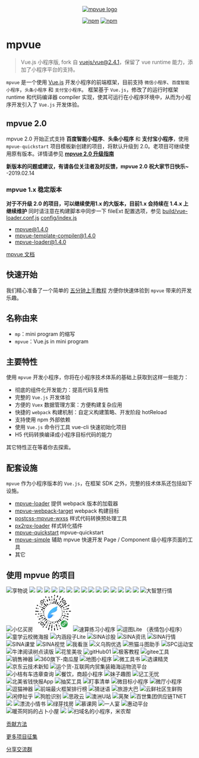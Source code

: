 <p align="center"><a href="http://mpvue.com" target="_blank" rel="noopener noreferrer"><img width="100" src="http://mpvue.com/assets/logo.png" alt="mpvue logo"></a></p>
<p align="center">
   <a href="https://www.npmjs.com/package/mpvue"><img src="https://img.shields.io/npm/v/mpvue.svg?style=flat" alt="npm"></a>
   <a href="https://www.npmjs.com/package/mpvue"><img src="https://img.shields.io/npm/dm/mpvue.svg?style=flat" alt="npm"></a>
 </p>

# mpvue
> Vue.js 小程序版, fork 自 [vuejs/vue@2.4.1](https://github.com/vuejs/vue)，保留了 vue runtime 能力，添加了小程序平台的支持。


`mpvue` 是一个使用 [Vue.js](https://vuejs.org) 开发小程序的前端框架，目前支持 `微信小程序`、`百度智能小程序`，`头条小程序` 和 `支付宝小程序`。 框架基于 `Vue.js`，修改了的运行时框架 runtime 和代码编译器 compiler 实现，使其可运行在小程序环境中，从而为小程序开发引入了 `Vue.js` 开发体验。

## mpvue 2.0

mpvue 2.0 开始正式支持 **百度智能小程序**、**头条小程序** 和 **支付宝小程序**，使用 `mpvue-quickstart` 项目模板新创建的项目，将默认升级到 2.0。老项目可继续使用原有版本。详情请参见 [**mpvue 2.0 升级指南**](https://github.com/Meituan-Dianping/mpvue/releases/tag/2.0.0)

**新版本的问题或建议，有请各位关注者及时反馈，mpvue 2.0 祝大家节日快乐~** -2019.02.14

### mpvue 1.x 稳定版本
**对于不升级 2.0 的项目，可以继续使用1.x 的大版本，目前1.x 会持续在 1.4.x 上继续维护** 同时请注意在构建脚本中同步一下 fileExt 配置选项，参见 
[build/vue-loader.conf.js](https://github.com/mpvue/mpvue-quickstart/blob/master/template/build/vue-loader.conf.js#L20) [config/index.js](https://github.com/mpvue/mpvue-quickstart/blob/master/template/config/index.js#L50)

- mpvue@1.4.0
- mpvue-template-compiler@1.4.0
- mpvue-loader@1.4.0

[mpvue 文档](http://mpvue.com)

## 快速开始

我们精心准备了一个简单的 [五分钟上手教程](http://mpvue.com/mpvue/quickstart) 方便你快速体验到 `mpvue` 带来的开发乐趣。

## 名称由来
- `mp`：mini program 的缩写
- `mpvue`：Vue.js in mini program

## 主要特性
使用 `mpvue` 开发小程序，你将在小程序技术体系的基础上获取到这样一些能力：

- 彻底的组件化开发能力：提高代码复用性
- 完整的 `Vue.js` 开发体验
- 方便的 `Vuex` 数据管理方案：方便构建复杂应用
- 快捷的 `webpack` 构建机制：自定义构建策略、开发阶段 hotReload
- 支持使用 npm 外部依赖
- 使用 `Vue.js` 命令行工具 vue-cli 快速初始化项目
- H5 代码转换编译成小程序目标代码的能力

其它特性正在等着你去探索。


## 配套设施
`mpvue` 作为小程序版本的 `Vue.js`，在框架 SDK 之外，完整的技术体系还包括如下设施。

- [mpvue-loader](http://mpvue.com/build/mpvue-loader) 提供 webpack 版本的加载器
- [mpvue-webpack-target](http://mpvue.com/build/mpvue-webpack-target) webpack 构建目标
- [postcss-mpvue-wxss](http://mpvue.com/build/postcss-mpvue-wxss) 样式代码转换预处理工具
- [px2rpx-loader](http://mpvue.com/build/px2rpx-loader) 样式转化插件
- [mpvue-quickstart](http://mpvue.com/mpvue/quickstart) mpvue-quickstart
- [mpvue-simple](http://mpvue.com/mpvue/simple) 辅助 mpvue 快速开发 Page / Component 级小程序页面的工具
- 其它

## 使用 mpvue 的项目

<div>
    <img src="https://user-images.githubusercontent.com/1715463/42300198-c79e41ac-8041-11e8-9bf4-569901bc8c5d.jpeg" width="100" title="享物说"/>
    <img src="https://user-images.githubusercontent.com/13334618/38455900-d608df44-3ab0-11e8-94db-a5b7ac782612.jpg" width="100" />
    <img src="https://camo.githubusercontent.com/d0fe641cc98e6dcdff3b3e28f3f46ed47a3b5777/68747470733a2f2f7773312e73696e61696d672e636e2f6c617267652f36313134353733386c7931667139723334316a33356a323037363037363735392e6a7067" width="100" />
    <img src="https://user-images.githubusercontent.com/26051070/39106618-75ed54b4-46ef-11e8-834d-faf2629c218b.jpg" width="100" />
    <img src="https://user-images.githubusercontent.com/12172868/39176660-e973d0de-47df-11e8-88c2-fbd36b14caed.jpg" width="100" />
    <img src="https://user-images.githubusercontent.com/8087694/39505682-93727596-4e06-11e8-8978-6075d6b03742.jpg" width="100" />
    <img src="https://user-images.githubusercontent.com/16408246/40176958-ac78023a-5a0f-11e8-85bf-0ff56426f202.jpg" width="100" />
    <img src="https://user-images.githubusercontent.com/7871813/39956784-b3b978c0-5619-11e8-9bc4-658c8f2907e6.png" width="100" />
    <img src="https://user-images.githubusercontent.com/8219610/40181466-b8e1f204-5a1b-11e8-9c39-545226b354b6.jpg" width="100" />
    <img src="https://user-images.githubusercontent.com/8426097/40212791-72744312-5a84-11e8-819d-654057def4a2.jpg" width="100" />
    <img src="https://user-images.githubusercontent.com/22385741/40222981-fd28501e-5ab3-11e8-8558-79447270e118.png" width="100" />
    <img src="https://user-images.githubusercontent.com/28003460/40229157-017bcc24-5ac6-11e8-921a-f424a70724dd.jpg" width="100" />
    <img src="https://user-images.githubusercontent.com/20151096/40263981-a4072682-5b4d-11e8-95aa-292da6ee9228.png" width="100" />
    <img src="https://user-images.githubusercontent.com/652171/40602836-a064ab44-628c-11e8-962c-c5c75455c1c8.jpg" width="100" />
    <img src="https://camo.githubusercontent.com/735d3be145d2632dd010b5fe6e047bc1f5d1b56d/68747470733a2f2f692e6c6f6c692e6e65742f323031382f30362f30342f356231346536616634633537322e6a7067" width="100" />
    <img src="https://user-images.githubusercontent.com/5120505/41412484-ba85a04e-7012-11e8-9833-3ed4762073ea.png" width="100" />
    <img src="https://user-images.githubusercontent.com/2733269/41572435-5a1700d6-73aa-11e8-84fa-6ab95f8276fa.jpg" width="100" title="大智慧行情"/>
    <img src="https://user-images.githubusercontent.com/16707486/41587965-0b984daa-73e3-11e8-8fee-c3a516733262.jpg" width="100" title="小亿买房"/>
    <img src="https://github.com/Hzy0913/hanlibrary/raw/master/xcx.jpg" width="100" title="小程序日历组件"/>
    <img src="https://user-images.githubusercontent.com/18204304/41755130-3edd141c-7608-11e8-9e20-596fd0c30262.jpg" width="100" title="速算练习小程序"/>
    <img src="https://user-images.githubusercontent.com/26002161/41972348-3798cbca-7a44-11e8-82ec-0dfd1c16c946.jpg" width="100" title="逗图Lite （表情包小程序）"/>
    <img src="https://user-images.githubusercontent.com/14872348/42489167-29c4cae2-843c-11e8-8b28-b704907497a3.jpg" width="100" title="童学云校微海报"/>
    <img src="https://user-images.githubusercontent.com/1220971/42721673-3bbd3080-8771-11e8-91dd-73622d9115cd.jpg" width="100" title="内涵段子Lite"/>
    <img src="https://user-images.githubusercontent.com/2350193/42740747-00714598-88de-11e8-817d-3b91ca33003c.jpg" width="100" title="SINA诊股"/>
    <img src="https://user-images.githubusercontent.com/2350193/42740748-00a6e2fc-88de-11e8-8642-2d73709fdb26.jpg" width="100" title="SINA资讯"/>
    <img src="https://user-images.githubusercontent.com/2350193/42740749-00e0808e-88de-11e8-90a0-09f412f54e86.jpg" width="100" title="SINA行情"/>
    <img src="https://user-images.githubusercontent.com/2350193/42801721-1fb5cabe-89d3-11e8-986b-a7e2a8b6f330.jpg" width="100" title="SINA课堂"/>
    <img src="https://user-images.githubusercontent.com/2350193/42871520-21c125e4-8aad-11e8-8b8c-5ff98698069f.jpg" width="100" title="SINA视觉"/>
    <img src="https://user-images.githubusercontent.com/2350193/42740746-00379c4e-88de-11e8-8958-c4c75d90ac36.jpg" width="100" title="我看涨"/>
    <img src="https://user-images.githubusercontent.com/6629280/42795085-e5fae9f8-89b4-11e8-9514-7764428be788.jpg" width="100" title="义乌购优选"/>
    <img src="https://camo.githubusercontent.com/9103a160806c94ed0e5787ee3b197159b3ba9f80/687474703a2f2f792e70686f746f2e71712e636f6d2f696d673f733d6a4456653262784862266c3d792e6a7067" width="100" title="熊猫斗图助手"/>
    <img src="https://user-images.githubusercontent.com/5915245/42990083-437e3072-8c34-11e8-8f6a-69ea58522be8.jpg" width="100" title="SPC运动宝"/>
    <img src="https://user-images.githubusercontent.com/5443058/42999490-9022a4dc-8c50-11e8-9e90-96bbc1bbbc8e.jpg" width="100" title="牛津阅读树点读版"/>
    <img src="https://camo.githubusercontent.com/c47426c0e0ad542f6399de4129682fed1f2b475c/68747470733a2f2f73312e617831782e636f6d2f323031382f30372f32312f50386f7368442e6a7067" width="100" title="花笙美妆"/>
    <img src="https://camo.githubusercontent.com/64ce4dd31ab2edc9f3a2f6f7dc943bd1dfaefa21/687474703a2f2f7063397034717362322e626b742e636c6f7564646e2e636f6d2f77782d6769746875622e6a7067" width="100" title="gitHub01"/>
    <img src="https://user-images.githubusercontent.com/15187909/43053228-29e08738-8e5e-11e8-8f91-377a28dcf771.jpg" width="100" title="极客教程"/>
    <img src="https://user-images.githubusercontent.com/7599915/43298816-425635f4-918a-11e8-9f0f-380dca9401dd.jpg" width="100" title="gitee工具"/>
    <img src="https://camo.githubusercontent.com/25a919d9549feb0b713ad86472c09e9c3f46aa83/687474703a2f2f696d616765732e70616e64616f6d656e672e636f6d2f32346665333339666662333936636662656238633136306435336261313539342e6a7067" width="100" title="销售神器"/>
    <img src="https://user-images.githubusercontent.com/17445000/43376242-3715ce48-93ec-11e8-90be-a59fe9788a98.jpg" width="100" title="360旗下-南瓜屋"/>
    <img src="https://user-images.githubusercontent.com/25244009/43445236-76c224be-94d8-11e8-9901-1ff399db7b70.jpg" width="100" title="地图小程序"/>
    <img src="https://user-images.githubusercontent.com/1448308/43559485-cbd41390-9640-11e8-848e-69b662be8da7.jpg" width="100" title="微工具书"/>
    <img src="https://user-images.githubusercontent.com/19870533/43562575-eed086f8-964f-11e8-8c39-20e604fd84fa.jpg" width="100" title="选课精灵"/>
    <img src="https://user-images.githubusercontent.com/13146991/43621850-f1df6730-970b-11e8-9d07-4db4f2c4c52f.png" width="100" title="京东云技术新知"/>
    <img src="https://user-images.githubusercontent.com/1627874/43621865-0df3a314-970c-11e8-8f1b-30cfdf6a9a47.jpg" width="100" title="运个货-互联网内贸集装箱海运物流平台"/>
    <img src="https://user-images.githubusercontent.com/4090027/44255554-0e352680-a239-11e8-96fe-8316a1fb22f8.jpg" width="100" title="小桔有车违章查询"/>
    <img src="https://user-images.githubusercontent.com/26808622/44326326-e1c61800-a48d-11e8-958f-d50ef7f45d62.png" width="100" title="餐饮，商超小程序"/>
    <img src="https://camo.githubusercontent.com/6f1b397785cd88ec260509e2768f10604b5711b9/687474703a2f2f7777772e77636c696d622e736974652f63646e2f7863782e6a7065673f763d31" width="100" title="妹子趣图"/>
    <img src="https://user-images.githubusercontent.com/12904977/44563258-02dd8000-a790-11e8-961d-fb50c4f27ba1.png" width="100" title="记工无忧"/>
    <img src="https://user-images.githubusercontent.com/22048131/44619692-5994a800-a8bd-11e8-98f0-b2337ef49b35.png" width="100" title="北美省钱快报App"/>
    <img src="https://user-images.githubusercontent.com/3882370/45558053-8bbc7880-b871-11e8-9b03-901f27f4e7d3.png" width="100" title="抽奖工具" />
    <img src="https://user-images.githubusercontent.com/16730031/45584645-e99c9f00-b909-11e8-853b-1f19b9cd76fd.jpg" width="100" title="盯事清单" />
    <img src="https://user-images.githubusercontent.com/18476675/45791542-adc45980-bcbc-11e8-803f-9c45c55c784b.png" width="100" title="微目标小程序" />
    <img src="https://user-images.githubusercontent.com/23513387/46054832-93d2bd00-c17b-11e8-9197-d5aa0c764ddb.jpg" width="100" title="微厅小程序" />
    <img src="https://i.loli.net/2018/10/11/5bbef01a68773.jpg" width="100" title="逗猫神器" />
    <img src="https://user-images.githubusercontent.com/16631463/46907861-eb2ea680-cf4b-11e8-92a2-0a8917417325.jpg" width="100" title="前端最火框架排行榜" />
    <img src="https://user-images.githubusercontent.com/16631463/46907868-187b5480-cf4c-11e8-8302-dcc722430b6d.jpg" width="100" title="猜谜语" />
    <img src="https://user-images.githubusercontent.com/38179236/47001679-9ebab500-d15d-11e8-99df-27b61e53c652.jpg" width="100" title="旅游大巴" />
    <img src="https://user-images.githubusercontent.com/20639676/47198055-a9af5880-d39c-11e8-8b1c-fcd4ba0ea57b.png" width="100" title="云鲜社区生鲜购" />
    <img src="https://user-images.githubusercontent.com/8544120/47279097-4114e580-d601-11e8-8a95-2d7dcc165d6b.jpg" width="100" title="闲停扯乎" />
    <img src="https://user-images.githubusercontent.com/22420/47401062-5bba9c00-d772-11e8-9717-d7c468d9b939.jpg" width="100" title="狗脸识别" />
    <img src="https://user-images.githubusercontent.com/31442077/47412617-c97cbd00-d79e-11e8-9002-7a0614d6ad1b.jpg" width="100" title="思政云" />
    <img src="https://user-images.githubusercontent.com/17083284/47612128-0b23a580-dac8-11e8-9582-70db2889e698.jpg" width="100" title="澳洲U站" />
    <img src="https://user-images.githubusercontent.com/16513510/47947846-8faa7400-df5f-11e8-8ee8-63c1a9fb6eac.jpg" width="100" title="莴聚" />
    <img src="https://user-images.githubusercontent.com/22372095/48299143-b6d6e780-e503-11e8-963a-4789e54f57d7.jpg" width="100" title="百世集团供应链TNET" />
    <img src="https://user-images.githubusercontent.com/15187909/48299710-c5290180-e50b-11e8-8cb5-339be1531608.jpg" width="100" />
    <img src="https://user-images.githubusercontent.com/1715463/49988179-d0f76000-ffb0-11e8-8a69-cd57d6e54890.jpeg" width="100" title="漂流小情书"/>
    <img src="https://user-images.githubusercontent.com/1715568/48662132-6b4eab80-eab8-11e8-95de-c1e21786b2d9.jpg" width="100" title="绿芽找房"/>
    <img src="http://jiankang.juwu168.com/blog/wp-content/uploads/2018/10/gh_36a0a852bf6f_258-1.jpg" width="100" title="慕课网" />
    <img src="https://user-images.githubusercontent.com/14272879/49424002-38085e00-f7d4-11e8-8242-13ddda18cec3.jpg" width="100" title="一人宴" />
    <img src="https://upload-images.jianshu.io/upload_images/3356839-59bfd93deb76afca.jpg" width="100" title="惠动平台">
    <!-- 非标准小程序码 -->
    <img src="https://user-images.githubusercontent.com/1176855/41755510-62b9fc90-760a-11e8-89be-b6ddbee08e63.jpg" width="100" title="暖茶阿妈的占卜小屋"/>
    <img src="https://user-images.githubusercontent.com/22720942/40184432-da33291c-5a22-11e8-966c-c836d1dc8078.png" width="100" />
    <img src="https://camo.githubusercontent.com/25b2636179cd939461975ada9f996c77d15c4d2a/68747470733a2f2f7778342e73696e61696d672e636e2f6d773639302f373032643563616167793166746e323975797a38666a323037363038367439612e6a7067" width="100" title="扫域名的小程序，米农帮"/>
</div>

[贡献方法](./.github/CONTRIBUTING.md)

[更多项目征集](https://github.com/Meituan-Dianping/mpvue/issues/21)

[分享交流群](https://github.com/Meituan-Dianping/mpvue/issues/14)
